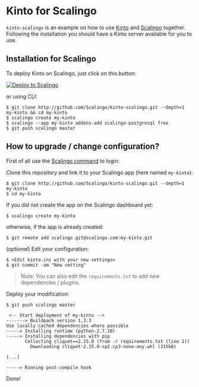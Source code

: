 # Kinto for Scalingo

`kinto-scalingo` is an example on how to use [Kinto](http://kinto-storage.org) and [Scalingo](https://scalingo.com) together.
Following the installation you should have a Kinto server available for you to use.

## Installation for Scalingo

To deploy Kinto on Scalingo, just click on this button:

[![Deploy to Scalingo](https://cdn.scalingo.com/deploy/button.svg)](https://my.scalingo.com/deploy)

or using CLI:

```
$ git clone http://github.com/Scalingo/kinto-scalingo.git --depth=1 my-kinto && cd my-kinto
$ scalingo create my-kinto
$ scalingo --app my-kinto addons-add scalingo-postgresql free
$ git push scalingo master
```

## How to upgrade / change configuration?

First of all use the [Scalingo command](http://cli.scalingo.com/) to login:

Clone this repository and link it to your Scalingo app (here named `my-kinto`):

```
$ git clone http://github.com/Scalingo/kinto-scalingo.git --depth=1 my-kinto
$ cd my-kinto
```

If you did not create the app on the Scalingo dashboard yet:

```
$ scalingo create my-kinto
```

otherwise, if the app is already created:

```
$ git remote add scalingo git@scalingo.com:my-kinto.git
```

(*optional*) Edit your configuration:

```
$ <Edit kinto.ini with your new settings>
$ git commit -am "New setting"
```

> Note: You can also edit the `requirements.txt` to add new dependencies / plugins.

Deploy your modification:

```
$ git push scalingo master

 <-- Start deployment of my-kinto -->
-------> Buildpack version 1.3.3
Use locally cached dependencies where possible
-----> Installing runtime (python-2.7.10)
-----> Installing dependencies with pip
       Collecting cliquet==2.15.0 (from -r requirements.txt (line 1))
         Downloading cliquet-2.15.0-cp2.cp3-none-any.whl (315kB)

[...]

-----> Running post-compile hook

```

Done!
